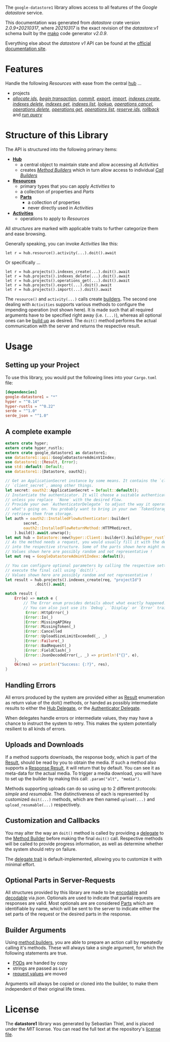<!---
DO NOT EDIT !
This file was generated automatically from 'src/mako/api/README.md.mako'
DO NOT EDIT !
-->
The `google-datastore1` library allows access to all features of the *Google datastore* service.

This documentation was generated from *datastore* crate version *2.0.9+20210317*, where *20210317* is the exact revision of the *datastore:v1* schema built by the [mako](http://www.makotemplates.org/) code generator *v2.0.9*.

Everything else about the *datastore* *v1* API can be found at the
[official documentation site](https://cloud.google.com/datastore/).
# Features

Handle the following *Resources* with ease from the central [hub](https://docs.rs/google-datastore1/2.0.9+20210317/google_datastore1/Datastore) ... 

* projects
 * [*allocate ids*](https://docs.rs/google-datastore1/2.0.9+20210317/google_datastore1/api::ProjectAllocateIdCall), [*begin transaction*](https://docs.rs/google-datastore1/2.0.9+20210317/google_datastore1/api::ProjectBeginTransactionCall), [*commit*](https://docs.rs/google-datastore1/2.0.9+20210317/google_datastore1/api::ProjectCommitCall), [*export*](https://docs.rs/google-datastore1/2.0.9+20210317/google_datastore1/api::ProjectExportCall), [*import*](https://docs.rs/google-datastore1/2.0.9+20210317/google_datastore1/api::ProjectImportCall), [*indexes create*](https://docs.rs/google-datastore1/2.0.9+20210317/google_datastore1/api::ProjectIndexeCreateCall), [*indexes delete*](https://docs.rs/google-datastore1/2.0.9+20210317/google_datastore1/api::ProjectIndexeDeleteCall), [*indexes get*](https://docs.rs/google-datastore1/2.0.9+20210317/google_datastore1/api::ProjectIndexeGetCall), [*indexes list*](https://docs.rs/google-datastore1/2.0.9+20210317/google_datastore1/api::ProjectIndexeListCall), [*lookup*](https://docs.rs/google-datastore1/2.0.9+20210317/google_datastore1/api::ProjectLookupCall), [*operations cancel*](https://docs.rs/google-datastore1/2.0.9+20210317/google_datastore1/api::ProjectOperationCancelCall), [*operations delete*](https://docs.rs/google-datastore1/2.0.9+20210317/google_datastore1/api::ProjectOperationDeleteCall), [*operations get*](https://docs.rs/google-datastore1/2.0.9+20210317/google_datastore1/api::ProjectOperationGetCall), [*operations list*](https://docs.rs/google-datastore1/2.0.9+20210317/google_datastore1/api::ProjectOperationListCall), [*reserve ids*](https://docs.rs/google-datastore1/2.0.9+20210317/google_datastore1/api::ProjectReserveIdCall), [*rollback*](https://docs.rs/google-datastore1/2.0.9+20210317/google_datastore1/api::ProjectRollbackCall) and [*run query*](https://docs.rs/google-datastore1/2.0.9+20210317/google_datastore1/api::ProjectRunQueryCall)




# Structure of this Library

The API is structured into the following primary items:

* **[Hub](https://docs.rs/google-datastore1/2.0.9+20210317/google_datastore1/Datastore)**
    * a central object to maintain state and allow accessing all *Activities*
    * creates [*Method Builders*](https://docs.rs/google-datastore1/2.0.9+20210317/google_datastore1/client::MethodsBuilder) which in turn
      allow access to individual [*Call Builders*](https://docs.rs/google-datastore1/2.0.9+20210317/google_datastore1/client::CallBuilder)
* **[Resources](https://docs.rs/google-datastore1/2.0.9+20210317/google_datastore1/client::Resource)**
    * primary types that you can apply *Activities* to
    * a collection of properties and *Parts*
    * **[Parts](https://docs.rs/google-datastore1/2.0.9+20210317/google_datastore1/client::Part)**
        * a collection of properties
        * never directly used in *Activities*
* **[Activities](https://docs.rs/google-datastore1/2.0.9+20210317/google_datastore1/client::CallBuilder)**
    * operations to apply to *Resources*

All *structures* are marked with applicable traits to further categorize them and ease browsing.

Generally speaking, you can invoke *Activities* like this:

```Rust,ignore
let r = hub.resource().activity(...).doit().await
```

Or specifically ...

```ignore
let r = hub.projects().indexes_create(...).doit().await
let r = hub.projects().indexes_delete(...).doit().await
let r = hub.projects().operations_get(...).doit().await
let r = hub.projects().export(...).doit().await
let r = hub.projects().import(...).doit().await
```

The `resource()` and `activity(...)` calls create [builders][builder-pattern]. The second one dealing with `Activities` 
supports various methods to configure the impending operation (not shown here). It is made such that all required arguments have to be 
specified right away (i.e. `(...)`), whereas all optional ones can be [build up][builder-pattern] as desired.
The `doit()` method performs the actual communication with the server and returns the respective result.

# Usage

## Setting up your Project

To use this library, you would put the following lines into your `Cargo.toml` file:

```toml
[dependencies]
google-datastore1 = "*"
hyper = "^0.14"
hyper-rustls = "^0.22"
serde = "^1.0"
serde_json = "^1.0"
```

## A complete example

```Rust
extern crate hyper;
extern crate hyper_rustls;
extern crate google_datastore1 as datastore1;
use datastore1::api::GoogleDatastoreAdminV1Index;
use datastore1::{Result, Error};
use std::default::Default;
use datastore1::{Datastore, oauth2};

// Get an ApplicationSecret instance by some means. It contains the `client_id` and 
// `client_secret`, among other things.
let secret: oauth2::ApplicationSecret = Default::default();
// Instantiate the authenticator. It will choose a suitable authentication flow for you, 
// unless you replace  `None` with the desired Flow.
// Provide your own `AuthenticatorDelegate` to adjust the way it operates and get feedback about 
// what's going on. You probably want to bring in your own `TokenStorage` to persist tokens and
// retrieve them from storage.
let auth = oauth2::InstalledFlowAuthenticator::builder(
        secret,
        oauth2::InstalledFlowReturnMethod::HTTPRedirect,
    ).build().await.unwrap();
let mut hub = Datastore::new(hyper::Client::builder().build(hyper_rustls::HttpsConnector::with_native_roots()), auth);
// As the method needs a request, you would usually fill it with the desired information
// into the respective structure. Some of the parts shown here might not be applicable !
// Values shown here are possibly random and not representative !
let mut req = GoogleDatastoreAdminV1Index::default();

// You can configure optional parameters by calling the respective setters at will, and
// execute the final call using `doit()`.
// Values shown here are possibly random and not representative !
let result = hub.projects().indexes_create(req, "projectId")
             .doit().await;

match result {
    Err(e) => match e {
        // The Error enum provides details about what exactly happened.
        // You can also just use its `Debug`, `Display` or `Error` traits
         Error::HttpError(_)
        |Error::Io(_)
        |Error::MissingAPIKey
        |Error::MissingToken(_)
        |Error::Cancelled
        |Error::UploadSizeLimitExceeded(_, _)
        |Error::Failure(_)
        |Error::BadRequest(_)
        |Error::FieldClash(_)
        |Error::JsonDecodeError(_, _) => println!("{}", e),
    },
    Ok(res) => println!("Success: {:?}", res),
}

```
## Handling Errors

All errors produced by the system are provided either as [Result](https://docs.rs/google-datastore1/2.0.9+20210317/google_datastore1/client::Result) enumeration as return value of
the doit() methods, or handed as possibly intermediate results to either the 
[Hub Delegate](https://docs.rs/google-datastore1/2.0.9+20210317/google_datastore1/client::Delegate), or the [Authenticator Delegate](https://docs.rs/yup-oauth2/*/yup_oauth2/trait.AuthenticatorDelegate.html).

When delegates handle errors or intermediate values, they may have a chance to instruct the system to retry. This 
makes the system potentially resilient to all kinds of errors.

## Uploads and Downloads
If a method supports downloads, the response body, which is part of the [Result](https://docs.rs/google-datastore1/2.0.9+20210317/google_datastore1/client::Result), should be
read by you to obtain the media.
If such a method also supports a [Response Result](https://docs.rs/google-datastore1/2.0.9+20210317/google_datastore1/client::ResponseResult), it will return that by default.
You can see it as meta-data for the actual media. To trigger a media download, you will have to set up the builder by making
this call: `.param("alt", "media")`.

Methods supporting uploads can do so using up to 2 different protocols: 
*simple* and *resumable*. The distinctiveness of each is represented by customized 
`doit(...)` methods, which are then named `upload(...)` and `upload_resumable(...)` respectively.

## Customization and Callbacks

You may alter the way an `doit()` method is called by providing a [delegate](https://docs.rs/google-datastore1/2.0.9+20210317/google_datastore1/client::Delegate) to the 
[Method Builder](https://docs.rs/google-datastore1/2.0.9+20210317/google_datastore1/client::CallBuilder) before making the final `doit()` call. 
Respective methods will be called to provide progress information, as well as determine whether the system should 
retry on failure.

The [delegate trait](https://docs.rs/google-datastore1/2.0.9+20210317/google_datastore1/client::Delegate) is default-implemented, allowing you to customize it with minimal effort.

## Optional Parts in Server-Requests

All structures provided by this library are made to be [encodable](https://docs.rs/google-datastore1/2.0.9+20210317/google_datastore1/client::RequestValue) and 
[decodable](https://docs.rs/google-datastore1/2.0.9+20210317/google_datastore1/client::ResponseResult) via *json*. Optionals are used to indicate that partial requests are responses 
are valid.
Most optionals are are considered [Parts](https://docs.rs/google-datastore1/2.0.9+20210317/google_datastore1/client::Part) which are identifiable by name, which will be sent to 
the server to indicate either the set parts of the request or the desired parts in the response.

## Builder Arguments

Using [method builders](https://docs.rs/google-datastore1/2.0.9+20210317/google_datastore1/client::CallBuilder), you are able to prepare an action call by repeatedly calling it's methods.
These will always take a single argument, for which the following statements are true.

* [PODs][wiki-pod] are handed by copy
* strings are passed as `&str`
* [request values](https://docs.rs/google-datastore1/2.0.9+20210317/google_datastore1/client::RequestValue) are moved

Arguments will always be copied or cloned into the builder, to make them independent of their original life times.

[wiki-pod]: http://en.wikipedia.org/wiki/Plain_old_data_structure
[builder-pattern]: http://en.wikipedia.org/wiki/Builder_pattern
[google-go-api]: https://github.com/google/google-api-go-client

# License
The **datastore1** library was generated by Sebastian Thiel, and is placed 
under the *MIT* license.
You can read the full text at the repository's [license file][repo-license].

[repo-license]: https://github.com/Byron/google-apis-rsblob/main/LICENSE.md
